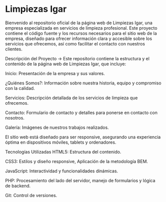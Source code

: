 # Limpiezas Igar

Bienvenido al repositorio oficial de la página web de Limpiezas Igar, una empresa especializada en servicios de limpieza profesional. Este proyecto contiene el código fuente y los recursos necesarios para el sitio web de la empresa, diseñado para ofrecer información clara y accesible sobre los servicios que ofrecemos, así como facilitar el contacto con nuestros clientes.

Descripción del Proyecto ->
Este repositorio contiene la estructura y el contenido de la página web de Limpiezas Igar, que incluye:

Inicio: Presentación de la empresa y sus valores.

¿Quiénes Somos?: Información sobre nuestra historia, equipo y compromiso con la calidad.

Servicios: Descripción detallada de los servicios de limpieza que ofrecemos.

Contacto: Formulario de contacto y detalles para ponerse en contacto con nosotros.

Galería: Imágenes de nuestros trabajos realizados.

El sitio web está diseñado para ser responsive, asegurando una experiencia óptima en dispositivos móviles, tablets y ordenadores.

Tecnologías Utilizadas
HTML5: Estructura del contenido.

CSS3: Estilos y diseño responsive, Aplicación de la metodología BEM.

JavaScript: Interactividad y funcionalidades dinámicas.

PHP: Procesamiento del lado del servidor, manejo de formularios y lógica de backend.

Git: Control de versiones.
